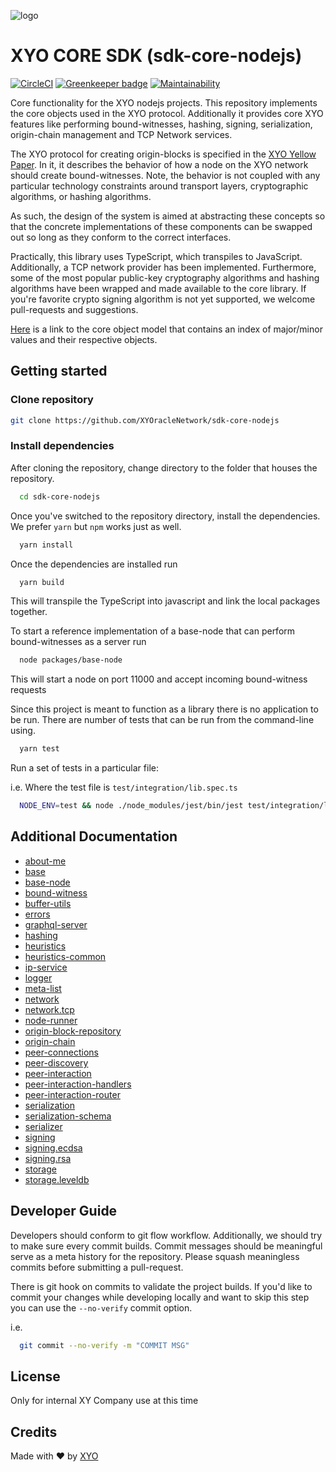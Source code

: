 [logo]: https://www.xy.company/img/home/logo_xy.png

![logo]

# XYO CORE SDK (sdk-core-nodejs)

[![CircleCI](https://circleci.com/gh/XYOracleNetwork/sdk-core-nodejs.svg?style=svg)](https://circleci.com/gh/XYOracleNetwork/sdk-core-nodejs)
[![Greenkeeper badge](https://badges.greenkeeper.io/XYOracleNetwork/sdk-core-nodejs.svg)](https://greenkeeper.io/)
[![Maintainability](https://api.codeclimate.com/v1/badges/f6bc63330b1d2422973b/maintainability)](https://codeclimate.com/github/XYOracleNetwork/sdk-core-nodejs/maintainability)

Core functionality for the XYO nodejs projects. This repository implements
the core objects used in the XYO protocol. Additionally it provides core
XYO features like performing bound-witnesses, hashing, signing, serialization, origin-chain management and TCP Network services.

The XYO protocol for creating origin-blocks is specified in the [XYO Yellow Paper](https://docs.xyo.network/XYO-Yellow-Paper.pdf).
In it, it describes the behavior of how a node on the XYO network should create
bound-witnesses. Note, the behavior is not coupled with any particular technology constraints around transport layers, cryptographic algorithms, or hashing algorithms.

As such, the design of the system is aimed at abstracting these concepts
so that the concrete implementations of these components can be swapped out so long
as they conform to the correct interfaces.

Practically, this library uses TypeScript, which transpiles to JavaScript. Additionally, a TCP
network provider has been implemented. Furthermore, some of the most popular public-key cryptography
algorithms and hashing algorithms have been wrapped and made available to the core library.
If you're favorite crypto signing algorithm is not yet supported, we welcome pull-requests and suggestions.

[Here](https://github.com/XYOracleNetwork/spec-coreobjectmodel-tex) is a link to the core object model that contains an index of major/minor values and their respective objects.

## Getting started

### Clone repository

```sh
git clone https://github.com/XYOracleNetwork/sdk-core-nodejs
```

### Install dependencies

After cloning the repository, change directory to the folder that houses the repository.

```sh
  cd sdk-core-nodejs
```

Once you've switched to the repository directory, install the dependencies. We prefer `yarn` but `npm` works just as well.

```sh
  yarn install
```

Once the dependencies are installed run

```sh
  yarn build
```

This will transpile the TypeScript into javascript and link the local packages together.

To start a reference implementation of a base-node that can perform bound-witnesses as a server run

```sh
  node packages/base-node
```

This will start a node on port 11000 and accept incoming bound-witness requests

Since this project is meant to function as a library there is no application to be run. There are number of tests that can be run from the command-line using.

```sh
  yarn test
```

Run a set of tests in a particular file:

i.e. Where the test file is `test/integration/lib.spec.ts`

```sh
  NODE_ENV=test && node ./node_modules/jest/bin/jest test/integration/lib.spec.ts
```

## Additional Documentation

- [about-me](packages/about-me/README.md)
- [base](packages/base/README.md)
- [base-node](packages/base-node/README.md)
- [bound-witness](packages/bound-witness/README.md)
- [buffer-utils](packages/buffer-utils/README.md)
- [errors](packages/errors/README.md)
- [graphql-server](packages/graphql-server/README.md)
- [hashing](packages/hashing/README.md)
- [heuristics](packages/heuristics/README.md)
- [heuristics-common](packages/heuristics-common/README.md)
- [ip-service](packages/ip-service/README.md)
- [logger](packages/logger/README.md)
- [meta-list](packages/meta-list/README.md)
- [network](packages/network/README.md)
- [network.tcp](packages/network.tcp/README.md)
- [node-runner](packages/node-runner/README.md)
- [origin-block-repository](packages/origin-block-repository/README.md)
- [origin-chain](packages/origin-chain/README.md)
- [peer-connections](packages/peer-connections/README.md)
- [peer-discovery](packages/peer-discovery/README.md)
- [peer-interaction](packages/peer-interaction/README.md)
- [peer-interaction-handlers](packages/peer-interaction-handlers/README.md)
- [peer-interaction-router](packages/peer-interaction-router/README.md)
- [serialization](packages/serialization/README.md)
- [serialization-schema](packages/serialization-schema/README.md)
- [serializer](packages/serializer/README.md)
- [signing](packages/signing/README.md)
- [signing.ecdsa](packages/signing.ecdsa/README.md)
- [signing.rsa](packages/signing.rsa/README.md)
- [storage](packages/storage/README.md)
- [storage.leveldb](packages/storage.leveldb/README.md)

## Developer Guide

Developers should conform to git flow workflow. Additionally, we should try to make sure
every commit builds. Commit messages should be meaningful serve as a meta history for the
repository. Please squash meaningless commits before submitting a pull-request.

There is git hook on commits to validate the project builds. If you'd like to commit your changes
while developing locally and want to skip this step you can use the `--no-verify` commit option.

i.e.

```sh
  git commit --no-verify -m "COMMIT MSG"
```

## License

Only for internal XY Company use at this time

## Credits

Made with ❤️
by [XYO](https://xyo.network)
